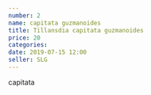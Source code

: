 ```yaml
---
number: 2
name: capitata guzmanoides
title: Tillansdia capitata guzmanoides
price: 20
categories:
date: 2019-07-15 12:00
seller: SLG
---
```

capitata
